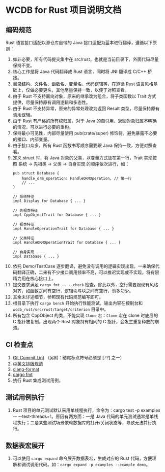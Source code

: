 # WCDB for Rust 项目说明文档

## 编码规范

Rust 语言接口适配以源仓库自带的 Java 接口适配为蓝本进行翻译，遵循以下原则：

1. 如非必要，所有代码提交集中在 src/rust，也就是当前目录下，外面代码尽量保持不变。
2. 核心工作是将 Java 代码翻译成 Rust 语言，同时将 JNI 翻译成 C/C++ 桥接。
3. 目录结构、文件名、函数名、变量名、代码逻辑等，在遵循 Rust 语言风格基础上，仅做必要更名，其他尽量保持一致，以便于对照查看。
4. 由于 Rust 不支持面向对象，原来的继承改为组合，将子类函数以 Trait 方式提供，尽量保持原有调用逻辑和多态性。
5. 由于 Rust 不支持异常，原来的异常处理改为返回 Result 类型，尽量保持原有调用逻辑。
6. 由于 Rust 有严格的所有权归属，对于 Java 的自引用、返回对象归属不明确的情况，可以进行必要的重构。
7. 保持最小可见性，内部尽量使用 pub(crate/super) 修饰符，避免暴露不必要的接口、内部变量。
8. 由于接口众多，所有 Rust 函数书写顺序需要跟 Java 保持一致，方便对照查看。
9. 定义 struct 时，将 Java 对象的父类，以变量方式放在第一行，Trait 实现按照 系统 -> 先祖类 -> 父类 -> 自身实现 的顺序依次进行，如：
    ```
    pub struct Database {
        handle_orm_operation: HandleORMOperation, // 第一行
        // ...
    }

    // 系统特征
    impl Display for Database { ... }

    // 先祖类特征
    impl CppObjectTrait for Database { ... }

    // 祖类特征
    impl HandleOperationTrait for Database { ... }

    // 父类特征
    impl HandleORMOperationTrait for Database { ... }

    // 自身实现
    impl Database { ... }
    ```
10. 依托 Demo/TestCase 逐步翻译，避免没有调用的逻辑实现出现，一来确保代码翻译正确，二来有不少接口调用频率不高，可以推迟实现或不实现，将有限精力用在核心接口上。
11. 提交要求满足 `cargo fmt -- --check` 检查。除此以外，空行需要跟现有风格对齐，如函数之间有空行，逻辑块与块之间有空行，勿多勿少。
12. 其余未详述细节，参照现有代码规范编写即可。
13. 根目录下执行 `cargo bench` 开始执行性能测试，输出内容在控制台和 `wcdb_rust/src/rust/target/criterion` 目录中。
14. 所有包含 CppObject 的类，不能实现 `Clone` 宏：`Clone` 宏在 clone 时底层的 C 指针被复制，出现两个 Rust 对象持有相同的 C 指针，会发生重复释放的崩溃。

## CI 检查点
1. [Git Commit Lint](https://github.com/conventional-changelog/commitlint) （另附：结尾标点符号必须是 [.!?] 之一）
2. [中英文排版规范](https://github.com/huacnlee/autocorrect)
3. [clang-format](cpp/.clang-format)
4. [cargo fmt](https://github.com/rust-lang/rustfmt)
5. 执行 Rust 集成测试用例。

## 测试用例执行
1. Rust 项目的单元测试默认采用单线程执行，命令为：cargo test -p examples -- --test-threads=1。原因有两方面：一是 Java 代码的单元测试通常是单线程执行；二是某些测试场景依赖数据库的打开/关闭状态等，导致无法并行执行。

## 数据表宏展开
1. 可以使用 `cargo expand` 命令展开数据表宏，生成对应的 Rust 代码，方便理解和调试调用代码。如：`cargo expand -p examples --example demo`。